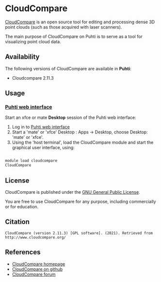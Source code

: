 # CloudCompare

[CloudCompare](http://cloudcompare.org/) is an open source tool for editing and processing dense 3D point clouds (such as those acquired with laser scanners).

The main purpose of CloudCompare on Puhti is to serve as a tool for visualizing point cloud data.

## Availability

The following versions of CloudCompare are available in **Puhti**:

- Cloudcompare 2.11.3

## Usage

### [Puhti web interface](https://www.puhti.csc.fi)

Start an xfce or mate **Desktop** session of the Puhti web interface:

1. Log in to [Puhti web interface](https://www.puhti.csc.fi)
2. Start a 'mate' or 'xfce' Desktop : Apps -> Desktop, choose Desktop: 'mate' or 'xfce'.
3. Using the 'host terminal', load the CloudCompare module and start the graphical user interface, using:

```bash

module load cloudcompare
CloudCompare

```
## License 

CloudCompare is published under the [GNU General Public License](https://github.com/CloudCompare/CloudCompare/blob/master/license.txt).

You are free to use CloudCompare for any purpose, including commercially or for education. 

## Citation

```
CloudCompare (version 2.11.3) [GPL software]. (2021). Retrieved from http://www.cloudcompare.org/
```

## References

* [CloudCompare homepage](http://cloudcompare.org/)
* [CloudCompare on github](https://github.com/cloudcompare/cloudcompare)
* [CloudCompare forum](http://cloudcompare.org/forum/)

